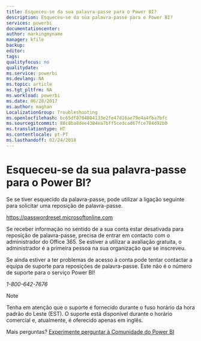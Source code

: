 ```yaml
---
title: Esqueceu-se da sua palavra-passe para o Power BI?
description: Esqueceu-se da sua palavra-passe para o Power BI?
services: powerbi
documentationcenter: 
author: markingmyname
manager: kfile
backup: 
editor: 
tags: 
qualityfocus: no
qualitydate: 
ms.service: powerbi
ms.devlang: NA
ms.topic: article
ms.tgt_pltfrm: NA
ms.workload: powerbi
ms.date: 06/28/2017
ms.author: maghan
LocalizationGroup: Troubleshooting
ms.openlocfilehash: bc65df8704804133e2fe47d16ae79e4a4fba7bfc
ms.sourcegitcommit: 88c8ba8dee4384ea7bff5cedcad67fce784d92b0
ms.translationtype: HT
ms.contentlocale: pt-PT
ms.lasthandoff: 02/24/2018
---
```

# <a name="forgot-your-password-for-power-bi"></a>Esqueceu-se da sua palavra-passe para o Power BI?
Se se tiver esquecido da palavra-passe, pode utilizar a ligação seguinte para solicitar uma reposição de palavra-passe.

<https://passwordreset.microsoftonline.com>

Se receber informação no sentido de a sua conta estar desativada para reposição de palavra-passe, precisa de entrar em contacto com o administrador do Office 365. Se estiver a utilizar a avaliação gratuita, o administrador é a primeira pessoa na sua organização que se inscreveu.

Se ainda estiver a ter problemas de acesso à conta pode tentar contactar a equipa de suporte para reposições de palavra-passe. Este não é o número de suporte para o serviço Power BI!

*1-800-642-7676*

> [!NOTE]
> Tenha em atenção que o suporte é fornecido durante o fuso horário da hora padrão do Leste (EST). O suporte está disponível durante o horário comercial e, atualmente, é oferecido apenas em inglês.
> 
> 

Mais perguntas? [Experimente perguntar à Comunidade do Power BI](http://community.powerbi.com/)

